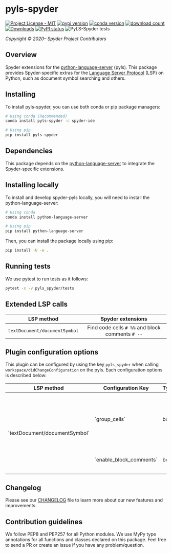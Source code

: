 # pyls-spyder

[![Project License - MIT](https://img.shields.io/pypi/l/pyls-spyder.svg)](https://raw.githubusercontent.com/spyder-ide/pyls-spyder/master/LICENSE)
[![pypi version](https://img.shields.io/pypi/v/pyls-spyder.svg)](https://pypi.org/project/pyls-spyder/)
[![conda version](https://img.shields.io/conda/vn/conda-forge/pyls-spyder.svg)](https://www.anaconda.com/download/)
[![download count](https://img.shields.io/conda/dn/conda-forge/pyls-spyder.svg)](https://www.anaconda.com/download/)
[![Downloads](https://pepy.tech/badge/pyls-spyder)](https://pepy.tech/project/pyls-spyder)
[![PyPI status](https://img.shields.io/pypi/status/pyls-spyder.svg)](https://github.com/spyder-ide/pyls-spyder)
![PyLS-Spyder tests](https://github.com/spyder-ide/pyls-spyder/workflows/PyLS-Spyder%20tests/badge.svg)

*Copyright © 2020– Spyder Project Contributors*


## Overview
Spyder extensions for the [python-language-server](https://github.com/palantir/python-language-server) (pyls). This package provides Spyder-specific extras for the [Language Server Protocol](https://microsoft.github.io/language-server-protocol/specifications/specification-current/) (LSP) on Python, such as document symbol searching and others.


## Installing
To install pyls-spyder, you can use both conda or pip package managers:

```bash
# Using conda (Recommended)
conda install pyls-spyder -c spyder-ide

# Using pip
pip install pyls-spyder
```

## Dependencies
This package depends on the [python-language-server](https://github.com/palantir/python-language-server) to integrate the Spyder-specific extensions.


## Installing locally
To install and develop spyder-pyls locally, you will need to install the python-language-server:

```bash
# Using conda
conda install python-language-server

# Using pip
pip install python-language-server
```

Then, you can install the package locally using pip:

```bash
pip install -U -e .
```

## Running tests
We use pytest to run tests as it follows:

```bash
pytest -x -v pyls_spyder/tests
```

## Extended LSP calls

|          LSP method           |              Spyder extensions                   |
|:-----------------------------:|:------------------------------------------------:|
| `textDocument/documentSymbol` | Find code cells `# %%` and block comments `# --` |

## Plugin configuration options
This plugin can be configured by using the key `pyls_spyder` when calling `workspace/didChangeConfiguration` on the pyls. Each configuration options is described below:

<table>
    <thead>
        <tr>
            <th>LSP method</th>
            <th>Configuration Key</th>
            <th>Type</th>
            <th>Description</th>
        </tr>
    </thead>
    <tbody>
        <tr>
            <td rowspan=2>`textDocument/documentSymbol`</td>
            <td>`group_cells`</td>
            <td>bool</td>
            <td>Enable/Disable code cell grouping according to the total number of leading percentages</td>
        </tr>
        <tr>
            <td>`enable_block_comments`</td>
            <td>bool</td>
            <td>Enable/disable block comment detection</td>
        </tr>
    </tbody>
</table>

## Changelog
Please see our [CHANGELOG](https://github.com/spyder-ide/three-merge/blob/master/CHANGELOG.md) file to learn more about our new features and improvements.


## Contribution guidelines
We follow PEP8 and PEP257 for all Python modules. We use MyPy type annotations for all functions and classes declared on this package. Feel free to send a PR or create an issue if you have any problem/question.
